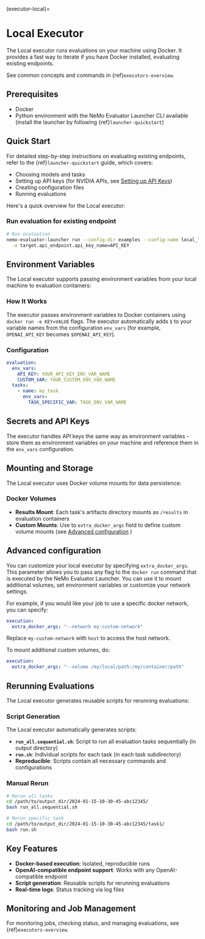 (executor-local)=

# Local Executor

The Local executor runs evaluations on your machine using Docker. It provides a fast way to iterate if you have Docker installed, evaluating existing endpoints.

See common concepts and commands in {ref}`executors-overview`.

## Prerequisites

- Docker
- Python environment with the NeMo Evaluator Launcher CLI available (install the launcher by following {ref}`launcher-quickstart`)

## Quick Start

For detailed step-by-step instructions on evaluating existing endpoints, refer to the {ref}`launcher-quickstart` guide, which covers:

- Choosing models and tasks
- Setting up API keys (for NVIDIA APIs, see [Setting up API Keys](https://docs.omniverse.nvidia.com/guide-sdg/latest/setup.html#preview-and-set-up-an-api-key))
- Creating configuration files
- Running evaluations

Here's a quick overview for the Local executor:

### Run evaluation for existing endpoint

```bash
# Run evaluation
nemo-evaluator-launcher run --config-dir examples --config-name local_llama_3_1_8b_instruct \
  -o target.api_endpoint.api_key_name=API_KEY
```

## Environment Variables

The Local executor supports passing environment variables from your local machine to evaluation containers:

### How It Works

The executor passes environment variables to Docker containers using `docker run -e KEY=VALUE` flags. The executor automatically adds `$` to your variable names from the configuration `env_vars` (for example, `OPENAI_API_KEY` becomes `$OPENAI_API_KEY`).

### Configuration

```yaml
evaluation:
  env_vars:
    API_KEY: YOUR_API_KEY_ENV_VAR_NAME
    CUSTOM_VAR: YOUR_CUSTOM_ENV_VAR_NAME
  tasks:
    - name: my_task
      env_vars:
        TASK_SPECIFIC_VAR: TASK_ENV_VAR_NAME
```

## Secrets and API Keys

The executor handles API keys the same way as environment variables - store them as environment variables on your machine and reference them in the `env_vars` configuration.

## Mounting and Storage

The Local executor uses Docker volume mounts for data persistence:

### Docker Volumes

- **Results Mount**: Each task's artifacts directory mounts as `/results` in evaluation containers
- **Custom Mounts**: Use to `extra_docker_args` field to define custom volume mounts (see [Advanced configuration](#advanced-configuration) )

## Advanced configuration

You can customize your local executor by specifying `extra_docker_args`.
This parameter allows you to pass any flag to the `docker run` command that is executed by the NeMo Evaluator Launcher.
You can use it to mount additional volumes, set environment variables or customize your network settings.

For example, if you would like your job to use a specific docker network, you can specify:

```yaml
execution:
  extra_docker_args: "--network my-custom-network"
```

Replace `my-custom-network` with `host` to access the host network.

To mount additional custom volumes, do:

```yaml
execution:
  extra_docker_args: "--volume /my/local/path:/my/container/path"
```


## Rerunning Evaluations

The Local executor generates reusable scripts for rerunning evaluations:

### Script Generation

The Local executor automatically generates scripts:

- **`run_all.sequential.sh`**: Script to run all evaluation tasks sequentially (in output directory)
- **`run.sh`**: Individual scripts for each task (in each task subdirectory)
- **Reproducible**: Scripts contain all necessary commands and configurations

### Manual Rerun

```bash
# Rerun all tasks
cd /path/to/output_dir/2024-01-15-10-30-45-abc12345/
bash run_all.sequential.sh

# Rerun specific task
cd /path/to/output_dir/2024-01-15-10-30-45-abc12345/task1/
bash run.sh
```

## Key Features

- **Docker-based execution**: Isolated, reproducible runs
- **OpenAI-compatible endpoint support**: Works with any OpenAI-compatible endpoint
- **Script generation**: Reusable scripts for rerunning evaluations
- **Real-time logs**: Status tracking via log files

## Monitoring and Job Management

For monitoring jobs, checking status, and managing evaluations, see {ref}`executors-overview`.
